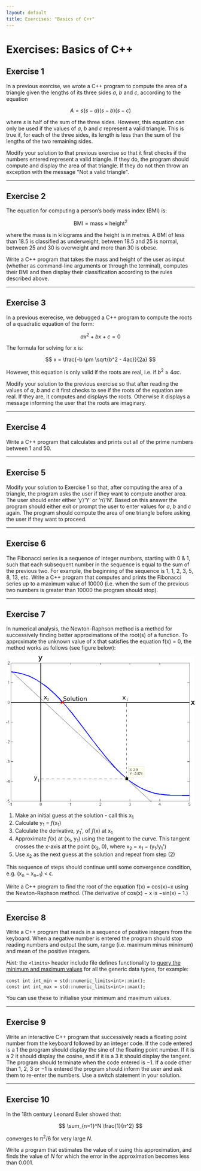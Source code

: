 ```yaml
---
layout: default
title: Exercises: "Basics of C++"
---
```


# Exercises: Basics of C++

## Exercise 1

In a previous exercise, we wrote a C++ program to compute 
the area of a triangle given the lengths of its three sides *a*, *b* and *c*,
according to the equation

$$
A = s(s − a)(s − b)(s − c)
$$

where *s* is half of the sum of the three sides. However, this equation
can only be used if the values of *a*, *b* and *c* represent a valid triangle.
This is true if, for each of the three sides, its length is less than the
sum of the lengths of the two remaining sides.

Modify your solution to that previous exercise so that it first
checks if the numbers entered represent a valid triangle. If they do, the
program should compute and display the area of that triangle. If they
do not then throw an exception with the message "Not a valid triangle".

---

## Exercise 2

The equation for computing a person’s body mass index (BMI) is:

$$
\textrm{BMI} = \textrm{mass} \times \textrm{height}^2
$$

where the mass is in kilograms and the height is in metres. A BMI
of less than 18.5 is classified as underweight, between 18.5 and 25 is
normal, between 25 and 30 is overweight and more than 30 is obese.

Write a C++ program that takes the mass and height of the user as input 
(whether as command-line arguments or through the terminal),
computes their BMI and then display their classification according to
the rules described above.

---

## Exercise 3

In a previous exerecise, we debugged a C++ program to compute
the roots of a quadratic equation of the form:

$$
ax^2 + bx + c = 0
$$

The formula for solving for x is:

$$
x = \frac{-b \pm \sqrt{b^2 - 4ac}}{2a}
$$

However, this equation is only valid if the roots are real, i.e. if *b*<sup>2</sup> &ge;
4*ac*. 

Modify your solution to the previous exercise so that after
reading the values of *a*, *b* and *c* it first checks to see if the roots of
the equation are real. If they are, it computes and displays the roots.
Otherwise it displays a message informing the user that the roots are
imaginary.

---

## Exercise 4

Write a C++ program that calculates and prints out all of the prime
numbers between 1 and 50.

---

## Exercise 5

Modify your solution to Exercise 1 so that, after computing the area of
a triangle, the program asks the user if they want to compute another
area. The user should enter either ‘y’/‘Y’ or ‘n’/‘N’. Based on this
answer the program should either exit or prompt the user to enter
values for *a*, *b* and *c* again. The program should compute the area of
one triangle before asking the user if they want to proceed.

---

## Exercise 6

The Fibonacci series is a sequence of integer numbers, starting with 0 & 1,
such that each subsequent number in the sequence is equal to the
sum of the previous two. For example, the beginning of the sequence
is 1, 1, 2, 3, 5, 8, 13, etc. Write a C++ program that computes and
prints the Fibonacci series up to a maximum value of 10000 (i.e. when
the sum of the previous two numbers is greater than 10000 the program
should stop).

---

## Exercise 7

In numerical analysis, the Newton-Raphson method is a method for
successively finding better approximations of the root(s) of a function.
To approximate the unknown value of x that satisfies the equation
f(x) = 0, the method works as follows (see figure below):

![newton-raphson](exercises/newton-raphson.png)

1. Make an initial guess at the solution - call this x<sub>1</sub>
2. Calculate y<sub>1</sub> = *f*(x<sub>1</sub>)
3. Calculate the derivative, *y*<sub>1</sub>', of *f*(x) at x<sub>1</sub>
4. Approximate *f*(x) at (x<sub>1</sub>, y<sub>1</sub>) using the tangent to the curve. This
tangent crosses the x-axis at the point (x<sub>2</sub>, 0), where x<sub>2</sub> = x<sub>1</sub> −
(y<sub>1</sub>/y<sub>1</sub>')
5. Use x<sub>2</sub> as the next guess at the solution and repeat from step (2)

This sequence of steps should continue until some convergence condition, e.g. (x<sub>n</sub> − x<sub>n−1</sub>) < ϵ.

Write a C++ program to find the root of the equation f(x) = cos(x)−x
using the Newton-Raphson method. (The derivative of cos(x) − x is
−sin(x) − 1.)

---

## Exercise 8

Write a C++ program that reads in a sequence of positive integers from
the keyboard. When a negative number is entered the program should
stop reading numbers and output the sum, range (i.e. maximum minus
minimum) and mean of the positive integers.

*Hint:* the `<limits>` header include file defines functionality to 
[query the minimum and maximum values](https://en.cppreference.com/w/cpp/types/numeric_limits) 
for all the generic data types, for example:

```
const int int_min = std::numeric_limits<int>::min();
const int int_max = std::numeric_limits<int>::max();
```

You can use these to initialise your minimum and maximum
values.

---

## Exercise 9

Write an interactive C++ program that successively reads a floating
point number from the keyboard followed by an integer code. If the
code entered is a 1 the program should display the sine of the floating
point number. If it is a 2 it should display the cosine, and if it is a 3
it should display the tangent. The program should terminate when the
code entered is −1. If a code other than 1, 2, 3 or −1 is entered the
program should inform the user and ask them to re-enter the numbers.
Use a switch statement in your solution.

---

## Exercise 10

In the 18th century Leonard Euler showed that:

$$
\sum_{n=1}^N \frac{1}{n^2}
$$

converges to π<sup>2</sup>/6 for very large *N*. 

Write a program that estimates the value of *π*
using this approximation, and finds the value of *N* for which the error
in the approximation becomes less than 0.001.
